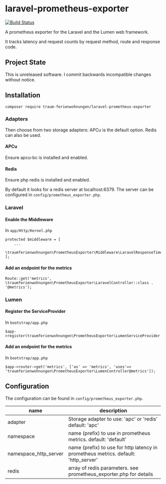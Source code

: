 # laravel-prometheus-exporter

[![Build Status](https://travis-ci.org/traum-ferienwohnungen/laravel-prometheus-exporter.svg?branch=master)](https://travis-ci.org/traum-ferienwohnungen/laravel-prometheus-exporter)

A prometheus exporter for the Laravel and the Lumen web framework.

It tracks latency and request counts by request method, route and response code.

## Project State
This is unreleased software. I commit backwards incompatible changes without notice.

## Installation
`composer require traum-ferienwohnungen/laravel-prometheus-exporter`

### Adapters
Then choose from two storage adapters:
APCu is the default option. Redis can also be used.

#### APCu
Ensure apcu-bc is installed and enabled.

#### Redis
Ensure php redis is installed and enabled.

By default it looks for a redis server at localhost:6379. The server
can be configured in `config/prometheus_exporter.php`.

### Laravel
#### Enable the Middleware 
In `app/Http/Kernel.php`
```
protected $middleware = [
    ...
    \traumferienwohnungen\PrometheusExporter\Middleware\LaravelResponseTimeMiddleware::class,
];
```

#### Add an endpoint for the metrics
```
Route::get('metrics', \traumferienwohnungen\PrometheusExporter\LaravelController::class . '@metrics');
```

### Lumen
#### Register the ServiceProvider
In `bootstrap/app.php`
```
$app->register(traumferienwohnungen\PrometheusExporter\LumenServiceProvider::class);
```

#### Add an endpoint for the metrics
In `bootstrap/app.php`
```
$app->router->get('metrics', ['as' => 'metrics', 'uses'=> 'traumferienwohnungen\PrometheusExporter\LumenController@metrics']);
```

## Configuration
The configuration can be found in `config/prometheus_exporter.php`.

| name        | description                                             |
|-------------|---------------------------------------------------------|
| adapter     | Storage adapter to use: 'apc' or 'redis' default: 'apc' |
| namespace   | name (prefix) to use in prometheus metrics. default: 'default' |
| namespace_http_server   | name (prefix) to use for http latency in prometheus metrics. default: 'http_server' |
| redis       | array of redis parameters. see prometheus_exporter.php for details |

